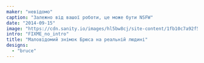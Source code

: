 ```yaml
---
maker: "невідомо"
caption: "Залежно від вашої роботи, це може бути NSFW"
date: "2014-09-15"
image: "https://cdn.sanity.io/images/hl5bw8cj/site-content/1fb10c7a92f51c9184a5e9f9476ec836794a68d5-1920x1020.jpg"
intro: "FIXME_no_intro"
title: "Маловідомий знімок Брюса на реальній людині"
designs:
  - "bruce"
---
```


